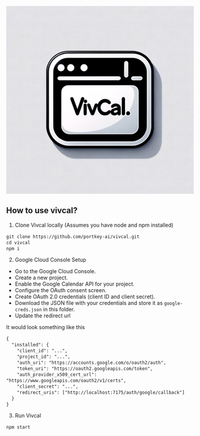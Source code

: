 ![](VivCal.png)

## How to use vivcal?

1. Clone Vivcal locally (Assumes you have node and npm installed)
```
git clone https://github.com/portkey-ai/vivcal.git
cd vivcal
npm i
```

2. Google Cloud Console Setup

- Go to the Google Cloud Console.
- Create a new project.
- Enable the Google Calendar API for your project.
- Configure the OAuth consent screen.
- Create OAuth 2.0 credentials (client ID and client secret).
- Download the JSON file with your credentials and store it as `google-creds.json` in this folder.
- Update the redirect url

It would look something like this
```
{
  "installed": {
    "client_id": "...",
    "project_id": "...",
    "auth_uri": "https://accounts.google.com/o/oauth2/auth",
    "token_uri": "https://oauth2.googleapis.com/token",
    "auth_provider_x509_cert_url": "https://www.googleapis.com/oauth2/v1/certs",
    "client_secret": "...",
    "redirect_uris": ["http://localhost:7175/auth/google/callback"]
  }
}
```

3. Run Vivcal
```
npm start
```